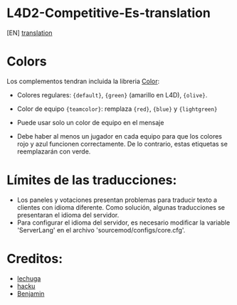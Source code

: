 # L4D2-Competitive-Es-translation

[EN] [translation](https://translate.google.com/translate?sl=es&tl=en&u=https://github.com/lechuga16/L4D2-Competitive-Es-translation)

# Colors
Los complementos tendran incluida la libreria [Color](https://forums.alliedmods.net/showthread.php?t=96831):
 * Colores regulares: `{default}`, `{green}` (amarillo en L4D), `{olive}`.
 * Color de equipo `{teamcolor}`: remplaza `{red}`, `{blue}` y `{lightgreen}`
 
 * Puede usar solo un color de equipo en el mensaje
 * Debe haber al menos un jugador en cada equipo para que los colores rojo y azul funcionen correctamente. 
 De lo contrario, estas etiquetas se reemplazarán con verde.

# Límites de las traducciones:
- Los paneles y votaciones presentan problemas para traducir texto a clientes con idioma diferente. Como solución, algunas traducciones se presentaran el idioma del servidor.
- Para configurar el idioma del servidor, es necesario modificar la variable 'ServerLang' en el archivo 'sourcemod/configs/core.cfg'.

# Creditos:
- [lechuga](https://s.team/p/dtr-vcmc) 
- [hacku](https://s.team/p/cknf-hhdq)
- [Benjamin ](https://s.team/p/grk-pvmw)
